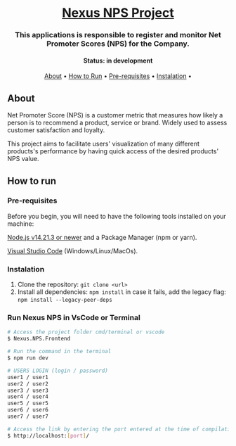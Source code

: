 <h1 align="center">
   <a href="#"> Nexus NPS Project </a>
</h1>

<h3 align="center">
  This applications is responsible to register and monitor Net Promoter Scores (NPS) for the Company.
</h3>

<h4 align="center">
    Status: in development
</h4>

<p align="center">
 <a href="#about">About</a> •
 <a href="#how-to-run">How to Run</a> •
 <a href="#pre-requisites">Pre-requisites</a> •
 <a href="#instalation">Instalation</a> •
</p>

## About

Net Promoter Score (NPS) is a customer metric that measures how likely a person is to recommend a product, service or brand. Widely used to assess customer satisfaction and loyalty.

This project aims to facilitate users' visualization of many different products's performance by having quick access of the desired products' NPS value.

## How to run

### Pre-requisites

Before you begin, you will need to have the following tools installed on your machine:

[Node.js v14.21.3 or newer](https://nodejs.org/en/download/prebuilt-installer/current) and a Package Manager (npm or yarn).

[Visual Studio Code](https://code.visualstudio.com/) (Windows/Linux/MacOs).

### Instalation

1. Clone the repository: `git clone <url>`
3. Install all dependencies: `npm install` in case it fails, add the legacy flag: `npm install --legacy-peer-deps`

### Run Nexus NPS in VsCode or Terminal

```bash
# Access the project folder cmd/terminal or vscode
$ Nexus.NPS.Frontend

# Run the command in the terminal
$ npm run dev

# USERS LOGIN (login / password)
user1 / user1
user2 / user2
user3 / user3
user4 / user4
user5 / user5
user6 / user6
user7 / user7

# Access the link by entering the port entered at the time of compilation. Currently the default port is set to 3000
$ http://localhost:[port]/
```
